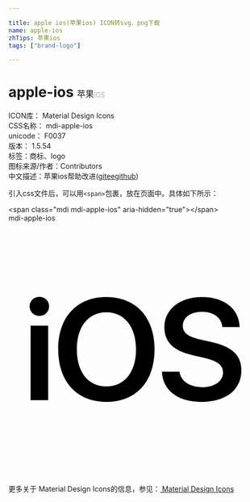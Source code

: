 ```yaml
---

title: apple ios(苹果ios) ICON转svg、png下载
name: apple-ios
zhTips: 苹果ios
tags: ["brand-logo"]

---
```


# apple-ios  <small style="font-size: 60%;font-weight: 100">苹果ios</small>


<div class="detail-page">
<p>
<span>
ICON库：
<span class="badge-secondary badge">Material Design Icons</span> 
</span>
<br/>
<span>
CSS名称：
<span class="badge-secondary badge">mdi-apple-ios</span> 
</span>
<br/>
<span>
unicode：
<span class="badge-secondary badge">F0037</span> 
<copy-btn content='F0037' btn-title=""></copy-btn>
<copy-btn :content='String.fromCodePoint(parseInt("F0037", 16))' btn-title="复制U"></copy-btn>
</span>
<br/>
<span>
版本：
<span class="badge-secondary badge">1.5.54</span> 
</span><br/><span>标签：<span class="badge-light badge"><router-link to="/tags/brand-logo.html">商标、logo</router-link></span></span>
<br/>
<span>图标来源/作者：<span class="badge-light badge">Contributors</span></span> 
<br/>
<span class="zh-detail">中文描述：<span class="badge-primary badge">苹果ios</span><span class="help-link"><span>帮助改进</span>(<a href="https://gitee.com/liuwave/icon-helper/edit/master/json/material/apple-ios.json" target="_blank" rel="noopener noreferrer">gitee</a><a href="https://github.com/liuwave/icon-helper/edit/master/json/material/apple-ios.json" target="_blank" rel="noopener noreferrer">github</a></span>)</span><br/>
</p>
</div>
<div class="alert alert-dark">
  <i class="mdi mdi-apple-ios mdi-48px"></i>
  <i class="mdi mdi-apple-ios mdi-36px"></i>
  <i class="mdi mdi-apple-ios mdi-24px"></i>
  <i class="mdi mdi-apple-ios mdi-18px"></i>
</div>
<div>
  <p>引入css文件后，可以用<code>&lt;span&gt;</code>包裹，放在页面中。具体如下所示：    
  </p>
  <div class="alert alert-primary" style="font-size: 14px">
    &lt;span class="mdi mdi-apple-ios" aria-hidden="true"&gt;&lt;/span&gt;
    <copy-btn content='<span class="mdi mdi-apple-ios" aria-hidden="true"></span>'></copy-btn>
  </div>
  <div class="alert alert-secondary">
    <i class="mdi mdi-apple-ios"
    style="font-size: 24px"
    aria-hidden="true"></i> mdi-apple-ios
    <copy-btn content="mdi-apple-ios" btn-title="复制图标名称"></copy-btn>
  </div>
</div>
<div id="svg" class="svg-wrap">
<svg xmlns="http://www.w3.org/2000/svg" viewBox="0 0 24 24"><path d="M2.09 16.8H3.75V9.76H2.09M2.92 8.84C3.44 8.84 3.84 8.44 3.84 7.94C3.84 7.44 3.44 7.04 2.92 7.04C2.4 7.04 2 7.44 2 7.94C2 8.44 2.4 8.84 2.92 8.84M9.25 7.06C6.46 7.06 4.7 8.96 4.7 12C4.7 15.06 6.46 16.96 9.25 16.96C12.04 16.96 13.8 15.06 13.8 12C13.8 8.96 12.04 7.06 9.25 7.06M9.25 8.5C10.96 8.5 12.05 9.87 12.05 12C12.05 14.15 10.96 15.5 9.25 15.5C7.54 15.5 6.46 14.15 6.46 12C6.46 9.87 7.54 8.5 9.25 8.5M14.5 14.11C14.57 15.87 16 16.96 18.22 16.96C20.54 16.96 22 15.82 22 14C22 12.57 21.18 11.77 19.23 11.32L18.13 11.07C16.95 10.79 16.47 10.42 16.47 9.78C16.47 9 17.2 8.45 18.28 8.45C19.38 8.45 20.13 9 20.21 9.89H21.84C21.8 8.2 20.41 7.06 18.29 7.06C16.21 7.06 14.73 8.21 14.73 9.91C14.73 11.28 15.56 12.13 17.33 12.53L18.57 12.82C19.78 13.11 20.27 13.5 20.27 14.2C20.27 15 19.47 15.57 18.31 15.57C17.15 15.57 16.26 15 16.16 14.11H14.5Z" /></svg>
</div>
<detail full-name='mdi-apple-ios'></detail>
    
<div><p>更多关于 Material Design Icons的信息，参见：<a target="_blank" href="https://iconhelper.cn/material.html"> Material Design Icons</a>
</p></div>
